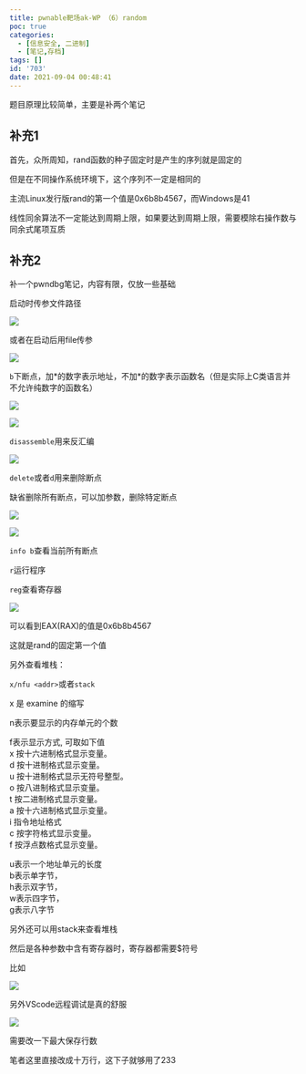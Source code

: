 ```yaml
---
title: pwnable靶场ak-WP （6）random
poc: true
categories:
  - [信息安全, 二进制]
  - [笔记,存档]
tags: []
id: '703'
date: 2021-09-04 00:48:41
---
```


题目原理比较简单，主要是补两个笔记

## 补充1

首先，众所周知，rand函数的种子固定时是产生的序列就是固定的

但是在不同操作系统环境下，这个序列不一定是相同的

主流Linux发行版rand的第一个值是0x6b8b4567，而Windows是41

线性同余算法不一定能达到周期上限，如果要达到周期上限，需要模除右操作数与同余式尾项互质

## 补充2

补一个pwndbg笔记，内容有限，仅放一些基础

启动时传参文件路径

![](https://raw.githubusercontent.com/Valkierja/ALLPIC/main/img/202303181049313.png)

或者在启动后用file传参

![](https://raw.githubusercontent.com/Valkierja/ALLPIC/main/img/202303181049998.png)

`b`下断点，加\*的数字表示地址，不加\*的数字表示函数名（但是实际上C类语言并不允许纯数字的函数名）

![](https://raw.githubusercontent.com/Valkierja/ALLPIC/main/img/202303181049878.png)

![](https://raw.githubusercontent.com/Valkierja/ALLPIC/main/img/202303181049686.png)

`disassemble`用来反汇编

![](https://raw.githubusercontent.com/Valkierja/ALLPIC/main/img/202303181049512.png)

`delete`或者`d`用来删除断点

缺省删除所有断点，可以加参数，删除特定断点

![](https://raw.githubusercontent.com/Valkierja/ALLPIC/main/img/202303181049845.png)

![](https://raw.githubusercontent.com/Valkierja/ALLPIC/main/img/202303181049696.png)

`info b`查看当前所有断点

`r`运行程序

`reg`查看寄存器

![](https://raw.githubusercontent.com/Valkierja/ALLPIC/main/img/202303181049535.png)

可以看到EAX(RAX)的值是0x6b8b4567

这就是rand的固定第一个值

另外查看堆栈：

`x/nfu <addr>`或者`stack`

x 是 examine 的缩写

n表示要显示的内存单元的个数

f表示显示方式, 可取如下值  
x 按十六进制格式显示变量。  
d 按十进制格式显示变量。  
u 按十进制格式显示无符号整型。  
o 按八进制格式显示变量。  
t 按二进制格式显示变量。  
a 按十六进制格式显示变量。  
i 指令地址格式  
c 按字符格式显示变量。  
f 按浮点数格式显示变量。

u表示一个地址单元的长度  
b表示单字节，  
h表示双字节，  
w表示四字节，  
g表示八字节

另外还可以用stack来查看堆栈

然后是各种参数中含有寄存器时，寄存器都需要$符号

比如

![](https://raw.githubusercontent.com/Valkierja/ALLPIC/main/img/202303181049014.png)

  

另外VScode远程调试是真的舒服

![](https://raw.githubusercontent.com/Valkierja/ALLPIC/main/img/202303181050301.png)

需要改一下最大保存行数

笔者这里直接改成十万行，这下子就够用了233